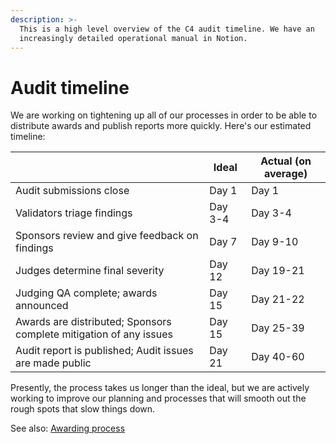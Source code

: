 ```yaml
---
description: >-
  This is a high level overview of the C4 audit timeline. We have an
  increasingly detailed operational manual in Notion.
---
```


# Audit timeline

We are working on tightening up all of our processes in order to be able to distribute awards and publish reports more quickly. Here's our estimated timeline:

|  | Ideal | Actual (on average) |
| --- | --- | --- |
| Audit submissions close | Day 1 | Day 1 |
| Validators triage findings | Day 3-4 | Day 3-4 |
| Sponsors review and give feedback on findings | Day 7 | Day 9-10 |
| Judges determine final severity | Day 12 | Day 19-21 |
| Judging QA complete; awards announced | Day 15 | Day 21-22 |
| Awards are distributed; Sponsors complete mitigation of any issues | Day 15 | Day 25-39 |
| Audit report is published; Audit issues are made public | Day 21 | Day 40-60 |

Presently, the process takes us longer than the ideal, but we are actively working to improve our planning and processes that will smooth out the rough spots that slow things down.

See also: [Awarding process](https://docs.code4rena.com/awarding/incentive-model-and-awards/awarding-process)
